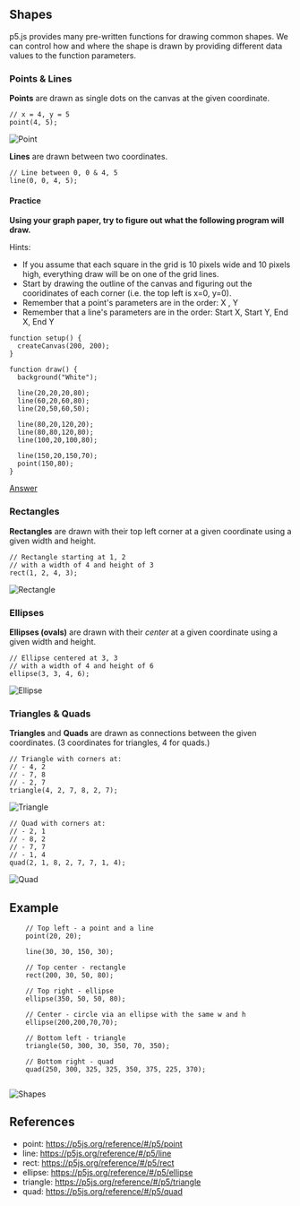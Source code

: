 ## Shapes

p5.js provides many pre-written functions for drawing common shapes. We can control how and where the shape is drawn by providing different data values to the function parameters.

### Points & Lines

**Points** are drawn as single dots on the canvas at the given coordinate.

```
// x = 4, y = 5
point(4, 5); 
```

![Point](point.png)

**Lines** are drawn between two coordinates.

```
// Line between 0, 0 & 4, 5
line(0, 0, 4, 5); 
```



#### Practice
**Using your graph paper, try to figure out what the following program will draw.**

Hints: 
- If you assume that each square in the grid is 10 pixels wide and 10 pixels high, everything draw will be on one of the grid lines.
- Start by drawing the outline of the canvas and figuring out the cooridinates of each corner (i.e. the top left is x=0, y=0).
- Remember that a point's parameters are in the order: X ,  Y
- Remember that a line's parameters are in the order: Start X, Start Y, End X, End Y

```
function setup() {
  createCanvas(200, 200);
}

function draw() {
  background("White");
  
  line(20,20,20,80);
  line(60,20,60,80);
  line(20,50,60,50);
  
  line(80,20,120,20);
  line(80,80,120,80);
  line(100,20,100,80);
  
  line(150,20,150,70);
  point(150,80);
}
```

[Answer](lines_answer.jpg)

### Rectangles
**Rectangles** are drawn with their top left corner at a given coordinate using a given width and height.

```
// Rectangle starting at 1, 2
// with a width of 4 and height of 3
rect(1, 2, 4, 3);
```

![Rectangle](rect.png)

### Ellipses
**Ellipses (ovals)** are drawn with their *center* at a given coordinate using a given width and height.

```
// Ellipse centered at 3, 3
// with a width of 4 and height of 6
ellipse(3, 3, 4, 6);
```

![Ellipse](ellipse.png)


### Triangles & Quads
**Triangles** and **Quads** are drawn as connections between the given coordinates. (3 coordinates for triangles, 4 for quads.)

```
// Triangle with corners at: 
// - 4, 2
// - 7, 8
// - 2, 7
triangle(4, 2, 7, 8, 2, 7);
```
![Triangle](triangle.png)


```
// Quad with corners at: 
// - 2, 1
// - 8, 2
// - 7, 7
// - 1, 4
quad(2, 1, 8, 2, 7, 7, 1, 4);
```
![Quad](quad.png)

## Example

```
    // Top left - a point and a line
    point(20, 20);
    
    line(30, 30, 150, 30);
    
    // Top center - rectangle
    rect(200, 30, 50, 80);
    
    // Top right - ellipse
    ellipse(350, 50, 50, 80);
    
    // Center - circle via an ellipse with the same w and h
    ellipse(200,200,70,70);
    
    // Bottom left - triangle
    triangle(50, 300, 30, 350, 70, 350);
    
    // Bottom right - quad
    quad(250, 300, 325, 325, 350, 375, 225, 370);
    
```

![Shapes](shapes.png)

## References
- point: <a href="https://p5js.org/reference/#/p5/point" target="_blank">https://p5js.org/reference/#/p5/point</a>
- line: <a href="https://p5js.org/reference/#/p5/line" target="_blank">https://p5js.org/reference/#/p5/line</a>
- rect: <a href="https://p5js.org/reference/#/p5/rect" target="_blank">https://p5js.org/reference/#/p5/rect</a>
- ellipse: <a href="https://p5js.org/reference/#/p5/ellipse" target="_blank">https://p5js.org/reference/#/p5/ellipse</a>
- triangle: <a href="https://p5js.org/reference/#/p5/triangle" target="_blank">https://p5js.org/reference/#/p5/triangle</a>
- quad: <a href="https://p5js.org/reference/#/p5/quad" target="_blank">https://p5js.org/reference/#/p5/quad</a>
